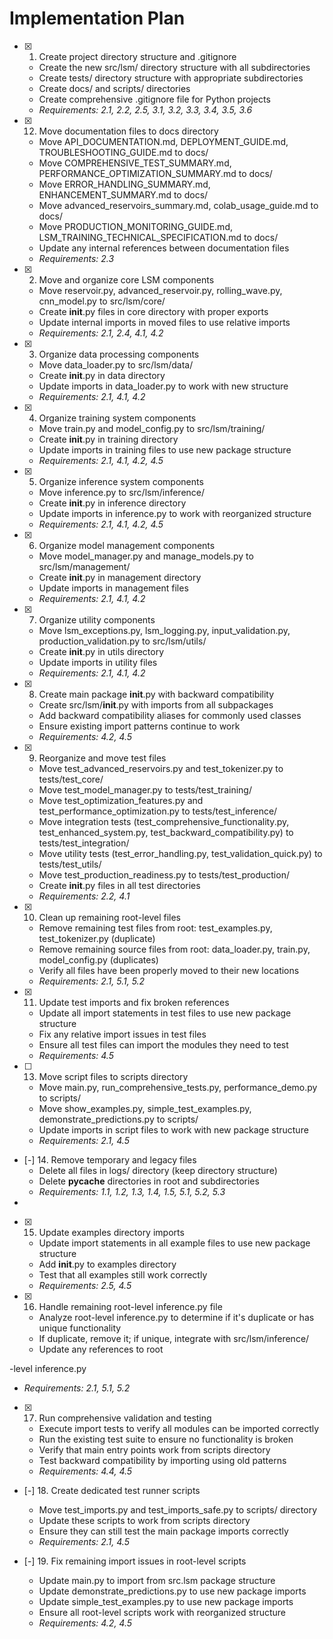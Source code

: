 # Implementation Plan

- [x] 1. Create project directory structure and .gitignore
  - Create the new src/lsm/ directory structure with all subdirectories
  - Create tests/ directory structure with appropriate subdirectories
  - Create docs/ and scripts/ directories
  - Create comprehensive .gitignore file for Python projects
  - _Requirements: 2.1, 2.2, 2.5, 3.1, 3.2, 3.3, 3.4, 3.5, 3.6_

- [x] 12. Move documentation files to docs directory

  - Move API_DOCUMENTATION.md, DEPLOYMENT_GUIDE.md, TROUBLESHOOTING_GUIDE.md to docs/
  - Move COMPREHENSIVE_TEST_SUMMARY.md, PERFORMANCE_OPTIMIZATION_SUMMARY.md to docs/
  - Move ERROR_HANDLING_SUMMARY.md, ENHANCEMENT_SUMMARY.md to docs/
  - Move advanced_reservoirs_summary.md, colab_usage_guide.md to docs/
  - Move PRODUCTION_MONITORING_GUIDE.md, LSM_TRAINING_TECHNICAL_SPECIFICATION.md to docs/
  - Update any internal references between documentation files
  - _Requirements: 2.3_

- [x] 2. Move and organize core LSM components
  - Move reservoir.py, advanced_reservoir.py, rolling_wave.py, cnn_model.py to src/lsm/core/
  - Create __init__.py files in core directory with proper exports
  - Update internal imports in moved files to use relative imports
  - _Requirements: 2.1, 2.4, 4.1, 4.2_

- [x] 3. Organize data processing components
  - Move data_loader.py to src/lsm/data/
  - Create __init__.py in data directory
  - Update imports in data_loader.py to work with new structure
  - _Requirements: 2.1, 4.1, 4.2_

- [x] 4. Organize training system components
  - Move train.py and model_config.py to src/lsm/training/
  - Create __init__.py in training directory
  - Update imports in training files to use new package structure
  - _Requirements: 2.1, 4.1, 4.2, 4.5_

- [x] 5. Organize inference system components


  - Move inference.py to src/lsm/inference/
  - Create __init__.py in inference directory
  - Update imports in inference.py to work with reorganized structure
  - _Requirements: 2.1, 4.1, 4.2, 4.5_

- [x] 6. Organize model management components
  - Move model_manager.py and manage_models.py to src/lsm/management/
  - Create __init__.py in management directory
  - Update imports in management files
  - _Requirements: 2.1, 4.1, 4.2_

- [x] 7. Organize utility components










  - Move lsm_exceptions.py, lsm_logging.py, input_validation.py, production_validation.py to src/lsm/utils/
  - Create __init__.py in utils directory
  - Update imports in utility files
  - _Requirements: 2.1, 4.1, 4.2_

- [x] 8. Create main package __init__.py with backward compatibility
  - Create src/lsm/__init__.py with imports from all subpackages
  - Add backward compatibility aliases for commonly used classes
  - Ensure existing import patterns continue to work
  - _Requirements: 4.2, 4.5_

- [x] 9. Reorganize and move test files
  - Move test_advanced_reservoirs.py and test_tokenizer.py to tests/test_core/
  - Move test_model_manager.py to tests/test_training/
  - Move test_optimization_features.py and test_performance_optimization.py to tests/test_inference/
  - Move integration tests (test_comprehensive_functionality.py, test_enhanced_system.py, test_backward_compatibility.py) to tests/test_integration/
  - Move utility tests (test_error_handling.py, test_validation_quick.py) to tests/test_utils/
  - Move test_production_readiness.py to tests/test_production/
  - Create __init__.py files in all test directories
  - _Requirements: 2.2, 4.1_

- [x] 10. Clean up remaining root-level files





  - Remove remaining test files from root: test_examples.py, test_tokenizer.py (duplicate)
  - Remove remaining source files from root: data_loader.py, train.py, model_config.py (duplicates)
  - Verify all files have been properly moved to their new locations
  - _Requirements: 2.1, 5.1, 5.2_

- [x] 11. Update test imports and fix broken references





  - Update all import statements in test files to use new package structure
  - Fix any relative import issues in test files
  - Ensure all test files can import the modules they need to test
  - _Requirements: 4.5_


- [ ] 13. Move script files to scripts directory

  - Move main.py, run_comprehensive_tests.py, performance_demo.py to scripts/
  - Move show_examples.py, simple_test_examples.py, demonstrate_predictions.py to scripts/
  - Update imports in script files to work with new package structure
  - _Requirements: 2.1, 4.5_

- [-] 14. Remove temporary and legacy files
  - Delete all files in logs/ directory (keep directory structure)
  - Delete __pycache__ directories in root and subdirectories
  - _Requirements: 1.1, 1.2, 1.3, 1.4, 1.5, 5.1, 5.2, 5.3_
-

- [x] 15. Update examples directory imports





  - Update import statements in all example files to use new package structure
  - Add __init__.py to examples directory
  - Test that all examples still work correctly
  - _Requirements: 2.5, 4.5_



- [x] 16. Handle remaining root-level inference.py file







  - Analyze root-level inference.py to determine if it's duplicate or has unique functionality
  - If duplicate, remove it; if unique, integrate with src/lsm/inference/
  - Update any references to root

-level inference.py
  - _Requirements: 2.1, 5.1, 5.2_

- [x] 17. Run comprehensive validation and testing


  - Execute import tests to verify all modules can be imported correctly
  - Run the existing test suite to ensure no functionality is broken
  - Verify that main entry points work from scripts directory
  - Test backward compatibility by importing using old patterns
  - _Requirements: 4.4, 4.5_

- [-] 18. Create dedicated test runner scripts
  - Move test_imports.py and test_imports_safe.py to scripts/ directory
  - Update these scripts to work from scripts directory
  - Ensure they can still test the main package imports correctly
  - _Requirements: 2.1, 4.5_

- [-] 19. Fix remaining import issues in root-level scripts
  - Update main.py to import from src.lsm package structure
  - Update demonstrate_predictions.py to use new package imports
  - Update simple_test_examples.py to use new package imports
  - Ensure all root-level scripts work with reorganized structure
  - _Requirements: 4.2, 4.5_